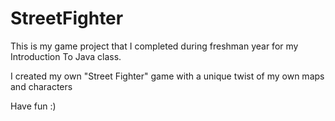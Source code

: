 # StreetFighter

This is my game project that I completed during freshman year for my Introduction To Java class. 

I created my own "Street Fighter" game with a unique twist of my own maps and characters

Have fun :)
